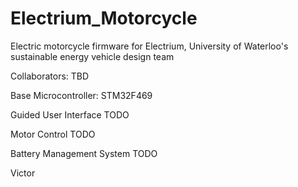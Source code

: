 # Electrium_Motorcycle
Electric motorcycle firmware for Electrium, University of Waterloo's sustainable energy vehicle design team

Collaborators: TBD

Base Microcontroller: STM32F469

Guided User Interface
TODO

Motor Control
TODO

Battery Management System
TODO

Victor
